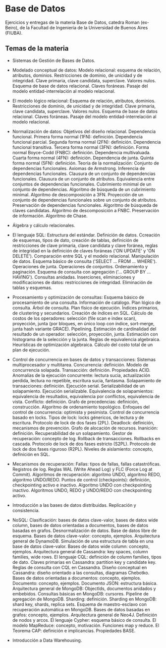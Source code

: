 # Base de Datos

Ejercicios y entregas de la materia Base de Datos, catedra Roman (ex-Beiro), de la Facultad de Ingeniería de la Universidad de Buenos Aires (FIUBA).

## Temas de la materia

- Sistemas de Gestión de Bases de Datos.
  
- Modelado conceptual de datos: Modelo relacional: esquema de relación, atributos, dominios. Restricciones de dominio, de unicidad y de integridad. Clave primaria, clave candidata, superclave. Valores nulos. Esquema de base de datos relacional. Claves foráneas. Pasaje del modelo entidad-interrelación al modelo relacional.
  
- El modelo lógico relacional: Esquema de relación, atributos, dominios. Restricciones de dominio, de unicidad y de integridad. Clave primaria, clave candidata, superclave. Valores nulos. Esquema de base de datos relacional. Claves foráneas. Pasaje del modelo entidad-interrelación al modelo relacional.
  
- Normalización de datos: Objetivos del diseño relacional. Dependencia funcional. Primera forma normal (1FN): definición. Dependencia funcional parcial. Segunda forma normal (2FN): definición. Dependencia funcional transitiva. Tercera forma normal (3FN): definición. Forma normal Boyce-Codd (FNBC): definición. Dependencia multivaluada. Cuarta forma normal (4FN): definición. Dependencia de junta. Quinta forma normal (5FN): definición. Teoría de la normalización: Conjunto de dependencias funcionales. Axiomas de Armstrong. Inferencia de dependencias funcionales. Clausura de un conjunto de dependencias funcionales. Clausura de un conjunto de atributos. Equivalencia entre conjuntos de dependencias funcionales. Cubrimiento minimal de un conjunto de dependencias. Algoritmo de búsqueda de un cubrimiento minimal. Algoritmo de descomposición a 3FN. Proyección de un conjunto de dependencias funcionales sobre un conjunto de atributos. Preservación de dependencias funcionales. Algoritmo de búsqueda de claves candidatas. Algoritmo de descomposición a FNBC. Preservación de información. Algoritmo de Chase.
  
- Álgebra y cálculo relacionales.
  
- El lenguaje SQL: Estructura del estándar. Definición de datos. Ccreación de esquemas, tipos de dato, creación de tablas, definición de restricciones de clave primaria, clave candidata y clave foránea, reglas de integridad en la definición de claves foráneas ('ON UPDATE' y 'ON DELETE'). Comparación entre SQL y el modelo relacional. Manipulación de datos. Esquema básico de consulta ('SELECT ... FROM ... WHERE'). Operaciones de junta. Operaciones de conjuntos. Ordenamiento y paginación. Esquema de consulta con agregación ('... GROUP BY ... HAVING'). Consultas anidadas. Inserciones, eliminaciones y modificaciones de datos: restricciones de integridad. Eliminación de tablas y esquemas.
  
- Procesamiento y optimización de consultas: Esquema básico de procesamiento de una consulta. Información de catálogo. Plan lógico de consulta. Árbol de consulta. Plan físico de ejecución. Índices primarios, de clustering y secundarios. Creación de índices en SQL. Cálculo de costos de los operadores: selección (file scan e index scan), proyección, junta (por bloques, en único loop con índice, sort-merge, junta hash variante GRACE). Pipelining. Estimación de cardinalidad del resultado de un operador: selección, proyección, junta. Estimación con histograma de la selección y la junta. Reglas de equivalencia algebraica. Heurísticas de optimización algebraica. Cálculo del costo total de un plan de ejecución.
  
- Control de concurrencia en bases de datos y transacciones: Sistemas multiprocesador y multitarea. Concurrencia: definición. Modelo de concurrencia solapada. Transacción: definición. Propiedades ACID. Anomalías de la ejecución concurrente: lectura sucia, actualización perdida, lectura no repetible, escritura sucia, fantasma. Solapamiento de transacciones: definición. Ejecución serial. Serializabilidad de un solapamiento. Ejecución serializable. Equivalencia de solapamientos: equivalencia de resultados, equivalencia por conflictos, equivalencia de vista. Conflicto: definición. Grafo de precedencias: definición, construcción. Algoritmo de ordenamiento topológico. Enfoques del control de concurrencia: optimista y pesimista. Control de concurrencia basado en locks. Tipos de lock: locks génericos, de lectura y de escritura. Protocolo de lock de dos fases (2PL). Deadlock: definición, mecanismos de prevención. Grafo de alocación de recursos. Inanición: definición. Recuperabilidad de un solapamiento. Gestor de recuperación: concepto de log. Rollback de transacciones. Rollbacks en cascada. Protocolo de lock de dos fases estricto (S2PL). Protocolo de lock de dos fases riguroso (R2PL). Niveles de aislamiento: concepto, definición en SQL.
  
- Mecanismos de recuperación: Fallas: tipos de fallas, fallas catastróficas. Registros de log. Reglas WAL (Write Ahead Log) y FLC (Force Log at Commit). Algoritmos de recuperación: algoritmo UNDO, algoritmo REDO, algoritmo UNDO/REDO. Puntos de control (checkpoints): definición, checkpointing activo e inactivo. Algoritmo UNDO con checkpointing inactivo. Algoritmos UNDO, REDO y UNDO/REDO con checkpointing activo.
  
- Introducción a las bases de datos distribuidas. Replicación y consistencia.
  
- NoSQL: Clasificación: bases de datos clave-valor, bases de datos wide column, bases de datos orientadas a documentos, bases de datos basadas en grafos. Desnormalización de datos. Base de datos libre de esquema. Bases de datos clave-valor: concepto, ejemplos. Arquitectura general de DynamoDB. Simulación de una estructura de tabla en una base de datos clave-valor. Bases de datos wide column: concepto, ejemplos. Arquitectura general de Cassandra: key spaces, column families, wide rows. El lenguaje CQL: definición de column families, tipos de dato. Claves primarias en Cassandra: partition key y candidate key. Reglas de consulta con CQL en Cassandra. Diseño conceptual en Cassandra: diseño orientado a las consultas, diagramas Chebotko. Bases de datos orientadas a documentos: concepto, ejemplos. Documento: concepto, ejemplos. Documento JSON: estructura básica. Arquitectura general de MongoDB: ObjectIds, documentos anidados y embebidos. Consultas básicas en MongoDB: cursores. Pipeline de agregación de MongoDB. Sharding: definición. Sharding en MongoDB: shard key, shards, replica sets. Esquema de maestro-esclavo con recuperación automática en MongoDB. Bases de datos basadas en grafos: concepto, ejemplos. Arquitectura general de Neo4J. Definición de nodos y arcos. El lenguaje Cypher: esquema básico de consulta. El modelo MapReduce: concepto, motivación. Funciones map y reduce. El Teorema CAP: definición e implicancias. Propiedades BASE.
  
- Introducción a Data Warehousing.
